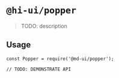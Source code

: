 # `@hi-ui/popper`

> TODO: description

## Usage

```
const Popper = require('@md-ui/popper');

// TODO: DEMONSTRATE API
```

